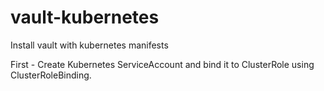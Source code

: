 # vault-kubernetes

Install vault with kubernetes manifests

First - Create Kubernetes ServiceAccount and bind it to ClusterRole using ClusterRoleBinding.
